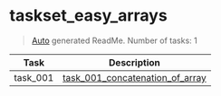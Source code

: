 # taskset_easy_arrays

> [Auto](https://github.com/codeaprendiz/learn_fullstack/blob/main/home/php/intermediate/taskset_intermediate_php/task_004_createGlobalMarkdownTable/generate-readme.php) generated ReadMe. Number of tasks: 1

| Task     | Description                                                                            |
|----------|----------------------------------------------------------------------------------------|
| task_001 | [task_001_concatenation_of_array](taskset_easy_arrays/task_001_concatenation_of_array) |
